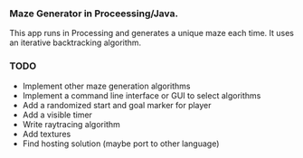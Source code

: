 ### Maze Generator in Proceessing/Java.
This app runs in Processing and generates a unique maze each time. It uses an iterative backtracking algorithm.

### TODO
- Implement other maze generation algorithms
- Implement a command line interface or GUI to select algorithms
- Add a randomized start and goal marker for player
- Add a visible timer
- Write raytracing algorithm 
- Add textures
- Find hosting solution (maybe port to other language)
